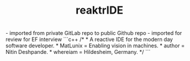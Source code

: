 <div align="center">
  <center><h1>reaktrIDE</h1></center>
</div>

<br/>
- imported from private GitLab repo to public Github repo
- imported for review for EF interview
```c++
/*
* A reactive IDE for the modern day software developer.
* MatLunix = Enabling vision in machines.
* author   = Nitin Deshpande.
* whereiam = Hildesheim, Germany.
*/
```
